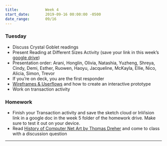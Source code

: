 ```yaml
---
title:            Week 4
start_date:       2019-09-16 00:00:00 -0500
date_range:       09/16
---
```


### Tuesday

- Discuss Crystal Goblet readings
- Present Reading at Different Sizes Activity (save your link in this week&rsquo;s [google drive](https://drive.google.com/open?id=1_SSTjg-LwdWhgO07BF9S0_iOc_LSHicl))
- Presentation order: Arani, Honglin, Olivia, Natashia, Yuzheng, Shreya, Cindy, Demi, Esther, Ruowen, Haoyu, Jacqueline, McKayla, Ellie, Nico, Alicia, Simon, Trevor
- If you&rsquo;re on deck, you are the first responder
- [Wireframes & Userflows](https://paper.dropbox.com/doc/User-Flows-and-Wireframes--Ak5rlpBFhFWEVRrELbPwyF4mAQ-kbcIMc5yCZBQnp1K8oxTi) and how to create an interactive prototype
- Work on transaction activity

### Homework
- Finish your Transaction activity and save the sketch cloud or InVision link in a google doc in the week 5 folder of the homework drive. Make sure to test it out on your device.
- Read [History of Computer Net Art by Thomas Dreher](http://iasl.uni-muenchen.de/links/GCA-VI.3e.html#HTML) and come to class with a discussion question


---
